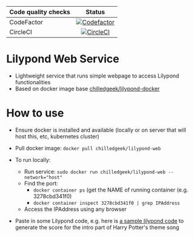 | Code quality checks  | Status |
| ------------- |:-------------:|
| CodeFactor      |  [![Codefactor](https://www.codefactor.io/repository/github/chilledgeek/lilypond-web/badge?style=plastic)](https://www.codefactor.io/repository/github/chilledgeek/lilypond-web) |
| CircleCI |  [![CircleCI](https://circleci.com/gh/chilledgeek/lilypond-web.svg?style=svg)](https://circleci.com/gh/chilledgeek/lilypond-web)|

# Lilypond Web Service
- Lightweight service that runs simple webpage to access Lilypond functionalities
- Based on docker image base [chilledgeek/lilypond-docker](https://hub.docker.com/r/chilledgeek/lilypond-docker)

# How to use
- Ensure docker is installed and available (locally or on server that will host this, etc, kubernetes cluster)
- Pull docker image: ```docker pull chilledgeek/lilypond-web```
- To run locally:
  - Run service: ```sudo docker run chilledgeek/lilypond-web --network="host"```
  - Find the port:
    - ```docker container ps``` (get the NAME of running container (e.g. 3278cbd341f0)
    - ```docker container inspect 3278cbd341f0 | grep IPAddress```
  - Access the IPAddress using any browser

- Paste in some Lilypond code, e.g. here is 
[a sample lilypond code](https://github.com/chilledgeek/lilypond-web/blob/master/test/common/harry_potter_intro.ly) 
to generate the score for the intro part of Harry Potter's theme song

